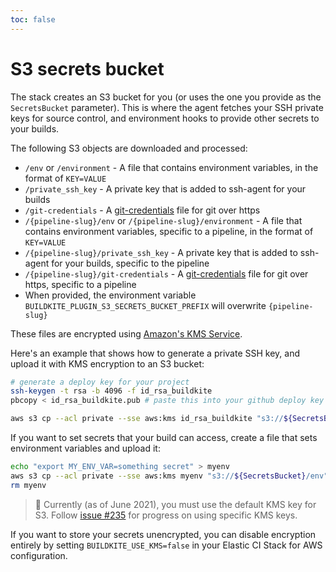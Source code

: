```yaml
---
toc: false
---
```


# S3 secrets bucket

The stack creates an S3 bucket for you (or uses the one you provide as the `SecretsBucket` parameter). This is where the agent fetches your SSH private keys for source control, and environment hooks to provide other secrets to your builds.

The following S3 objects are downloaded and processed:

* `/env` or `/environment` - A file that contains environment variables, in the format of `KEY=VALUE`
* `/private_ssh_key` - A private key that is added to ssh-agent for your builds
* `/git-credentials` - A [git-credentials](https://git-scm.com/docs/git-credential-store#_storage_format) file for git over https
* `/{pipeline-slug}/env` or `/{pipeline-slug}/environment` - A file that contains environment variables, specific to a pipeline, in the format of `KEY=VALUE`
* `/{pipeline-slug}/private_ssh_key` - A private key that is added to ssh-agent for your builds, specific to the pipeline
* `/{pipeline-slug}/git-credentials` - A [git-credentials](https://git-scm.com/docs/git-credential-store#_storage_format) file for git over https, specific to a pipeline
* When provided, the environment variable `BUILDKITE_PLUGIN_S3_SECRETS_BUCKET_PREFIX` will overwrite `{pipeline-slug}`

These files are encrypted using [Amazon's KMS Service](https://aws.amazon.com/kms/).

Here's an example that shows how to generate a private SSH key, and upload it with KMS encryption to an S3 bucket:

```bash
# generate a deploy key for your project
ssh-keygen -t rsa -b 4096 -f id_rsa_buildkite
pbcopy < id_rsa_buildkite.pub # paste this into your github deploy key

aws s3 cp --acl private --sse aws:kms id_rsa_buildkite "s3://${SecretsBucket}/private_ssh_key"
```

If you want to set secrets that your build can access, create a file that sets environment variables and upload it:

```bash
echo "export MY_ENV_VAR=something secret" > myenv
aws s3 cp --acl private --sse aws:kms myenv "s3://${SecretsBucket}/env"
rm myenv
```

<!-- date -->

>📘
> Currently (as of June 2021), you must use the default KMS key for S3. Follow <a href="https://github.com/buildkite/elastic-ci-stack-for-aws/issues/235" target="_blank">issue #235</a> for progress on using specific KMS keys.

If you want to store your secrets unencrypted, you can disable encryption entirely by setting `BUILDKITE_USE_KMS=false` in your Elastic CI Stack for AWS configuration.
